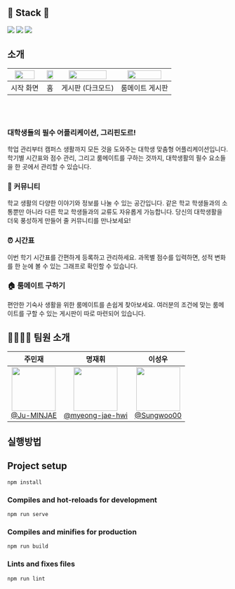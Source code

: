 ## 📌 Stack 📌
<p>
  <img src="https://img.shields.io/badge/vue.js-4FC08D?style=for-the-badge&logo=vue.js&logoColor=ffffff"/> 
  <img src="https://img.shields.io/badge/firebase-DD2C00?style=for-the-badge&logo=firebase&logoColor=ffffff"/>
  <img src="https://img.shields.io/badge/PWA-5A0FC8?style=for-the-badge&logo=pwa&logoColor=ffffff"/>
</p>

##  소개
| <img width="85%" src="https://github.com/user-attachments/assets/cc374e8f-3ead-4359-a2ec-154b17c60273"/> | <img width="85%" src="https://github.com/user-attachments/assets/23e2dee3-451a-4602-add0-61b16519e8f8"/> | <img width="85%" src="https://github.com/user-attachments/assets/e3487b0a-a43b-491b-b2a8-4f09e6ea7f9b"/> | <img width="85%" src="https://github.com/user-attachments/assets/5131bcec-2131-4358-b329-111bb0628e72"/> | 
| :------: | :------: | :------: | :------: |
| 시작 화면 | 홈 | 게시판 (다크모드) | 룸메이트 게시판

<br><br>

### 대학생들의 필수 어플리케이션, 그리핀도르! <br>

학업 관리부터 캠퍼스 생활까지 모든 것을 도와주는 대학생 맞춤형 어플리케이션입니다. 학기별 시간표와 점수 관리, 그리고 룸메이트를 구하는 것까지, 대학생활의 필수 요소들을 한 곳에서 관리할 수 있습니다.

### 💬 커뮤니티 
학교 생활의 다양한 이야기와 정보를 나눌 수 있는 공간입니다. 같은 학교 학생들과의 소통뿐만 아니라 다른 학교 학생들과의 교류도 자유롭게 가능합니다. 당신의 대학생활을 더욱 풍성하게 만들어 줄 커뮤니티를 만나보세요!

### ⏰ 시간표
이번 학기 시간표를 간편하게 등록하고 관리하세요. 과목별 점수를 입력하면, 성적 변화를 한 눈에 볼 수 있는 그래프로 확인할 수 있습니다. 

### 🏠 룸메이트 구하기 
편안한 기숙사 생활을 위한 룸메이트를 손쉽게 찾아보세요. 여러분의 조건에 맞는 룸메이트를 구할 수 있는 게시판이 따로 마련되어 있습니다.

## 👨‍👩‍👧‍👦 팀원 소개
| **주민재** | **명재휘** | **이성우** | 
| :------: | :------: | :------: |
| [<img src="https://avatars.githubusercontent.com/u/145652237?v=4" height=100 width=100> <br/> @Ju-MINJAE](https://github.com/Ju-MINJAE) | [<img src="https://avatars.githubusercontent.com/u/72872676?v=4" height=100 width=100> <br/> @myeong-jae-hwi](https://github.com/myeong-jae-hwi) |[<img src="https://avatars.githubusercontent.com/u/131874861?v=4" height=100 width=100> <br/> @Sungwoo00](https://github.com/Sungwoo00) |

## 실행방법
## Project setup
```
npm install
```

### Compiles and hot-reloads for development
```
npm run serve
```

### Compiles and minifies for production
```
npm run build
```

### Lints and fixes files
```
npm run lint
```
